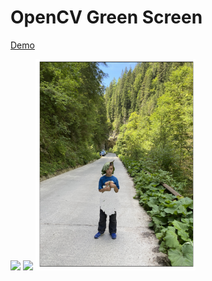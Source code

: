 # OpenCV Green Screen

[Demo](opencv_green_screen.ipynb)

<img src="image_0.jpg" width="256">
<img src="image_1.jpg" width="256">
<img src="final_image.png" width="256">


